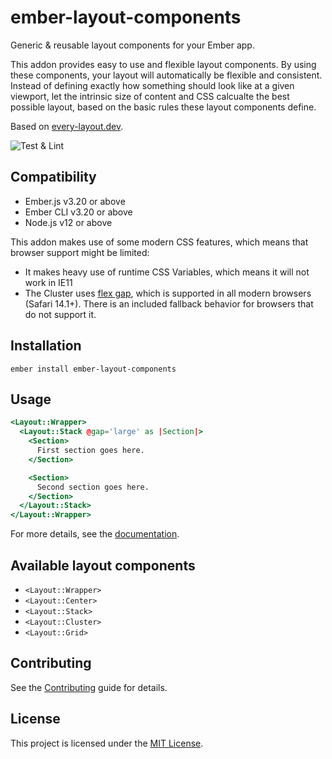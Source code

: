 # ember-layout-components

Generic & reusable layout components for your Ember app.

This addon provides easy to use and flexible layout components.
By using these components, your layout will automatically be flexible and consistent.
Instead of defining exactly how something should look like at a given viewport, let the intrinsic size of
content and CSS calcualte the best possible layout, based on the basic rules these layout components define.

Based on [every-layout.dev](https://every-layout.dev/).

![Test & Lint](https://github.com/fabscale/ember-layout-components/workflows/Test%20&%20Lint/badge.svg)

## Compatibility

- Ember.js v3.20 or above
- Ember CLI v3.20 or above
- Node.js v12 or above

This addon makes use of some modern CSS features, which means that browser support might be limited:

- It makes heavy use of runtime CSS Variables, which means it will not work in IE11
- The Cluster uses [flex gap](https://caniuse.com/flexbox-gap), which is supported in all modern browsers (Safari 14.1+). There is an included fallback behavior for browsers that do not support it.

## Installation

```
ember install ember-layout-components
```

## Usage

```hbs
<Layout::Wrapper>
  <Layout::Stack @gap='large' as |Section|>
    <Section>
      First section goes here.
    </Section>

    <Section>
      Second section goes here.
    </Section>
  </Layout::Stack>
</Layout::Wrapper>
```

For more details, see the [documentation](https://fabscale.github.io/ember-layout-components/).

## Available layout components

- `<Layout::Wrapper>`
- `<Layout::Center>`
- `<Layout::Stack>`
- `<Layout::Cluster>`
- `<Layout::Grid>`

## Contributing

See the [Contributing](CONTRIBUTING.md) guide for details.

## License

This project is licensed under the [MIT License](LICENSE.md).

